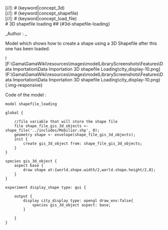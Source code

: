 [//]: # (keyword|operator_shape_file)
<div class='gama-keyword-style' id ='157_0_476_operator-shape-file'></div>
[//]: # (keyword|concept_3d)
<div class='gama-keyword-style' id ='157_1_1_concept-3d'></div>
[//]: # (keyword|concept_shapefile)
<div class='gama-keyword-style' id ='157_2_99_concept-shapefile'></div>
[//]: # (keyword|concept_load_file)
<div class='gama-keyword-style' id ='157_3_65_concept-load-file'></div>
# 3D shapefile loading ## {#3d-shapefile-loading}


_Author :  _

Model which shows how to create a shape using a 3D Shapefile after this one has been loaded. 


![F:\Gama\GamaWiki\resources\images\modelLibraryScreenshots\Features\Data Importation\Data Importation 3D shapefile Loading\city_display-10.png](F:\Gama\GamaWiki\resources\images\modelLibraryScreenshots\Features\Data Importation\Data Importation 3D shapefile Loading\city_display-10.png){.img-responsive}

Code of the model : 

```
model shapefile_loading

global {
	
	//file variable that will store the shape file
	file shape_file_gis_3d_objects <- shape_file('../includes/Mobilier.shp', 0);
	geometry shape <- envelope(shape_file_gis_3d_objects);
	init {
		create gis_3d_object from: shape_file_gis_3d_objects;
	}
}

species gis_3d_object {
	aspect base {
		draw shape at:{world.shape.width/2,world.shape.height/2,0};
	}
}

experiment display_shape type: gui {

	output {
		display city_display type: opengl draw_env:false{
			species gis_3d_object aspect: base;
		}

	}
}

```